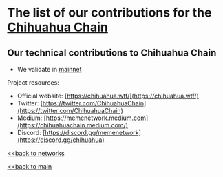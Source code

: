 # The list of our contributions for the [Chihuahua Chain](https://chihuahua.wtf/)

## Our technical contributions to Chihuahua Chain

- We validate in [mainnet](https://www.mintscan.io/chihuahua/validators/chihuahuavaloper1g5dwes2r5yw7r7drmhsamwpe8c2xrh5x4k65z8)

Project resources:
- Official website: [https://chihuahua.wtf/](https://chihuahua.wtf/)
- Twitter: [https://twitter.com/ChihuahuaChain](https://twitter.com/ChihuahuaChain)
- Medium: [https://memenetwork.medium.com](https://chihuahuachain.medium.com/)
- Discord: [https://discord.gg/memenetwork](https://discord.gg/chihuahua)


[<<back to networks](https://github.com/nq4-net/entrance/tree/main/networks)

[<<back to main](https://github.com/nq4-net/entrance)
